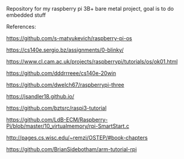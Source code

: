 Repository for my raspberry pi 3B+ bare metal project, goal is to do embedded stuff

References:

https://github.com/s-matyukevich/raspberry-pi-os

https://cs140e.sergio.bz/assignments/0-blinky/

https://www.cl.cam.ac.uk/projects/raspberrypi/tutorials/os/ok01.html

https://github.com/dddrrreee/cs140e-20win

https://github.com/dwelch67/raspberrypi-three

https://jsandler18.github.io/

https://github.com/bztsrc/raspi3-tutorial

https://github.com/LdB-ECM/Raspberry-Pi/blob/master/10_virtualmemory/rpi-SmartStart.c  

http://pages.cs.wisc.edu/~remzi/OSTEP/#book-chapters

https://github.com/BrianSidebotham/arm-tutorial-rpi
